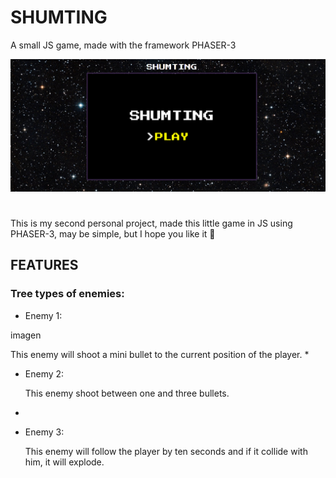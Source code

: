 # SHUMTING
A small JS game, made with the framework PHASER-3

![](gitimg/Menu.png)

# 

This is my second personal project, made this little game in JS using PHASER-3, may be simple, but I hope you like it :eyes:

## FEATURES

### Tree types of enemies:

* Enemy 1:

 imagen
 
 This enemy will shoot a mini bullet to the current position of the player.
*
* Enemy 2:

  This enemy shoot between one and three bullets.
*
* Enemy 3:

  This enemy will follow the player by ten seconds and if it collide with him, it will explode.
